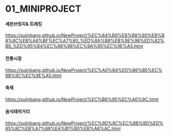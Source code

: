 # 01_MINIPROJECT

#### 세븐브릿지& 트레킹
https://sujinbang.github.io/NewProject/%EC%84%B8%EB%B8%90%EB%B8%8C%EB%A6%BF%EC%A7%80_%ED%8A%B8%EB%9E%98%ED%82%B9_%ED%95%B4%EC%88%98%EC%9A%95%EC%9E%A5.html 



#### 전통시장
https://sujinbang.github.io/NewProject/%EC%A0%84%ED%86%B5%EC%8B%9C%EC%9E%A5.html 



#### 축제
https://sujinbang.github.io/NewProject/%EC%B6%95%EC%A0%9C.html


#### 음식테마거리
https://sujinbang.github.io/NewProject/%EC%9D%8C%EC%8B%9D%ED%85%8C%EB%A7%88%EA%B1%B0%EB%A6%AC.html 
